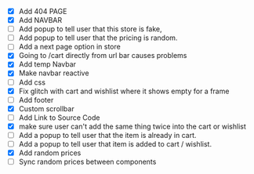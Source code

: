 - [x] Add 404 PAGE
- [x] Add NAVBAR
- [ ] Add popup to tell user that this store is fake,
- [ ] Add popup to tell user that the pricing is random.
- [ ] Add a next page option in store
- [x] Going to /cart directly from url bar causes problems
- [x] Add temp Navbar
- [x] Make navbar reactive
- [ ] Add css
- [x] Fix glitch with cart and wishlist where it shows empty for a frame
- [ ] Add footer
- [x] Custom scrollbar
- [ ] Add Link to Source Code
- [x] make sure user can't add the same thing twice into the cart or wishlist
- [ ] Add a popup to tell user that the item is already in cart.
- [ ] Add a popup to tell user that item is added to cart / wishlist.
- [x] Add random prices
- [ ] Sync random prices between components
